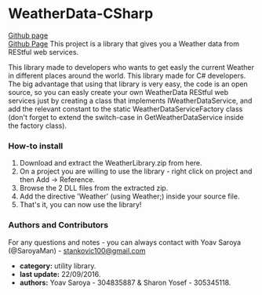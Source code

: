 # WeatherData-CSharp
[Github page<br>](https://saroyaman.github.io/WeatherData-CSharp/)
<a href="https://saroyaman.github.io/WeatherData-CSharp/" target="_blank">Github Page</a>
This project is a library that gives you a Weather data from REStful web services.

This library made to developers who wants to get easly the current Weather in different places around the world. This library made for C# developers. The big advantage that using that library is very easy, the code is an open source, so you can easly create your own WeatherData REStful web services just by creating a class that implements IWeatherDataService, and add the relevant constant to the static WeatherDataServiceFactory class (don't forget to extend the switch-case in GetWeatherDataService inside the factory class).

### How-to install
1. Download and extract the WeatherLibrary.zip from here.
2. On a project you are willing to use the library - right click on project and then Add -> Reference.
3. Browse the 2 DLL files from the extracted zip.
4. Add the directive 'Weather' (using Weather;) inside your source file.
5. That's it, you can now use the library!

### Authors and Contributors
For any questions and notes - you can always contact with Yoav Saroya (@SaroyaMan) - stankovic100@gmail.com
* **category:** utility library.
* **last update:** 22/09/2016.
* **authors:** Yoav Saroya - 304835887 & Sharon Yosef - 305345118.
